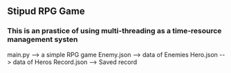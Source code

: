 ## Stipud RPG Game


### This is an prastice of using multi-threading  as a time-resource management systen

main.py --> a simple RPG game
Enemy.json --> data of Enemies
Hero.json --> data of Heros
Record.json --> Saved record
